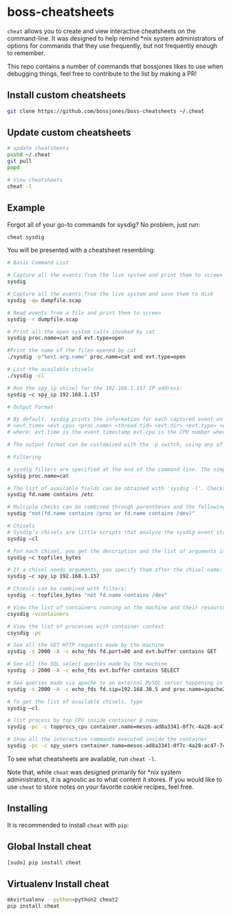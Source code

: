boss-cheatsheets
=====
`cheat` allows you to create and view interactive cheatsheets on the
command-line. It was designed to help remind \*nix system administrators of
options for commands that they use frequently, but not frequently enough to
remember.

This repo contains a number of commands that bossjones likes to use when debugging things, feel free to contribute to the list by making a PR!

## Install custom cheatsheets

```sh
git clone https://github.com/bossjones/boss-cheatsheets ~/.cheat
```

## Update custom cheatsheets

```sh
# update cheatsheets
pushd ~/.cheat
git pull
popd

# View cheatsheets
cheat -l
```


Example
-------
Forgot all of your go-to commands for sysdig? No problem, just run:

```sh
cheat sysdig
```

You will be presented with a cheatsheet resembling:

```sh
# Basic Command List

# Capture all the events from the live system and print them to screen
sysdig

# Capture all the events from the live system and save them to disk
sysdig -qw dumpfile.scap

# Read events from a file and print them to screen
sysdig -r dumpfile.scap

# Print all the open system calls invoked by cat
sysdig proc.name=cat and evt.type=open

#Print the name of the files opened by cat
./sysdig -p"%evt.arg.name" proc.name=cat and evt.type=open

# List the available chisels
./sysdig -cl

# Run the spy_ip chisel for the 192.168.1.157 IP address:
sysdig –c spy_ip 192.168.1.157

# Output Format

# By default, sysdig prints the information for each captured event on a single line, with the following format:
# <evt.time> <evt.cpu> <proc.name> <thread.tid> <evt.dir> <evt.type> <evt.args>
# where: evt.time is the event timestamp evt.cpu is the CPU number where the event was captured proc.name is the name of the process that generated the event thread.tid id the TID that generated the event, which corresponds to the PID for single thread processes evt.dir is the event direction, > for enter events and < for exit events evt.type is the name of the event, e.g. 'open' or 'read' evt.args is the list of event arguments.

# The output format can be customized with the -p switch, using any of the fields listed by 'sysdig -l'.

# Filtering

# sysdig filters are specified at the end of the command line. The simplest filter is a simple field-value check:
sysdig proc.name=cat

# The list of available fields can be obtained with 'sysdig -l'. Checks can use one of these comparison operators: =, !=, <, <=, >, >= and contains. e.g.
sysdig fd.name contains /etc

# Multiple checks can be combined through parentheses and the following boolean operators: and, or, not. e.g.
sysdig "not(fd.name contains /proc or fd.name contains /dev)"

# Chisels
# Sysdig’s chisels are little scripts that analyze the sysdig event stream to perform useful actions. To get the list of available chisels, type
sysdig –cl

# For each chisel, you get the description and the list of arguments it expects. To run one of the chisels, you use the –c flag, e.g.:
sysdig –c topfiles_bytes

# If a chisel needs arguments, you specify them after the chisel name:
sysdig –c spy_ip 192.168.1.157

# Chiesls can be combined with filters:
sysdig -c topfiles_bytes "not fd.name contains /dev"

# View the list of containers running on the machine and their resource usage
csysdig -vcontainers

# View the list of processes with container context
csysdig -pc

# See all the GET HTTP requests made by the machine
sysdig -s 2000 -A -c echo_fds fd.port=80 and evt.buffer contains GET

# See all the SQL select queries made by the machine
sysdig -s 2000 -A -c echo_fds evt.buffer contains SELECT

# See queries made via apache to an external MySQL server happening in real time
sysdig -s 2000 -A -c echo_fds fd.sip=192.168.30.5 and proc.name=apache2 and evt.buffer contains SELECT

# To get the list of available chisels, type
sysdig –cl

# list process by top CPU inside container @ name
sysdig -pc -c topprocs_cpu container.name=mesos-ad8a3341-0f7c-4a28-ac47-744c6767990e-S18.4b5c695e-f885-47f3-9a77-7b024ffa7aa

# Show all the interactive commands executed inside the container
sysdig -pc -c spy_users container.name=mesos-ad8a3341-0f7c-4a28-ac47-744c6767990e-S18.4b5c695e-f885-47f3-9a77-7b024ffa7aa1
```

To see what cheatsheets are available, run `cheat -l`.

Note that, while `cheat` was designed primarily for \*nix system administrators,
it is agnostic as to what content it stores. If you would like to use `cheat`
to store notes on your favorite cookie recipes, feel free.


Installing
----------
It is recommended to install `cheat` with `pip`:

## Global Install cheat

```sh
[sudo] pip install cheat
```

## Virtualenv Install cheat

```sh
mkvirtualenv --python=python2 cheat2
pip install cheat
```

